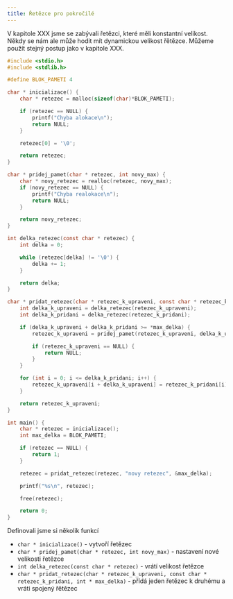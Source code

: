 ```yaml
---
title: Řetězce pro pokročilé
---
```



V kapitole XXX jsme se zabývali řetězci, které měli konstantní velikost. Někdy se nám ale může hodit mít dynamickou velikost řětězce. Můžeme použít stejný postup jako v kapitole XXX.

```c
#include <stdio.h>
#include <stdlib.h>

#define BLOK_PAMETI 4

char * inicializace() {
    char * retezec = malloc(sizeof(char)*BLOK_PAMETI);

    if (retezec == NULL) {
        printf("Chyba alokace\n");
        return NULL;
    }

    retezec[0] = '\0';

    return retezec;
}

char * pridej_pamet(char * retezec, int novy_max) {
    char * novy_retezec = realloc(retezec, novy_max);
    if (novy_retezec == NULL) {
        printf("Chyba realokace\n");
        return NULL;
    }

    return novy_retezec;
}

int delka_retezec(const char * retezec) {
    int delka = 0;

    while (retezec[delka] != '\0') {
        delka += 1;
    }

    return delka;
}

char * pridat_retezec(char * retezec_k_upraveni, const char * retezec_k_pridani, int * max_delka) {
    int delka_k_upraveni = delka_retezec(retezec_k_upraveni);
    int delka_k_pridani = delka_retezec(retezec_k_pridani);

    if (delka_k_upraveni + delka_k_pridani >= *max_delka) {
        retezec_k_upraveni = pridej_pamet(retezec_k_upraveni, delka_k_upraveni + delka_k_pridani + 1);

        if (retezec_k_upraveni == NULL) {
            return NULL;
        }
    }

    for (int i = 0; i <= delka_k_pridani; i++) {
        retezec_k_upraveni[i + delka_k_upraveni] = retezec_k_pridani[i];
    }

    return retezec_k_upraveni;
}

int main() {
    char * retezec = inicializace();
    int max_delka = BLOK_PAMETI;

    if (retezec == NULL) {
        return 1;
    }

    retezec = pridat_retezec(retezec, "novy retezec", &max_delka);

    printf("%s\n", retezec);

    free(retezec);

    return 0;
}
```

Definovali jsme si několik funkcí

* `char * inicializace()` - vytvoří řetězec
* `char * pridej_pamet(char * retezec, int novy_max)` - nastavení nové velikosti řetězce
* `int delka_retezec(const char * retezec)` - vrátí velikost řetězce
* `char * pridat_retezec(char * retezec_k_upraveni, const char * retezec_k_pridani, int * max_delka)` - přídá jeden řetězec k druhému a vráti spojený řětězec

